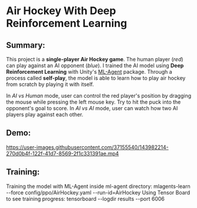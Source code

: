 # Air Hockey With Deep Reinforcement Learning

## Summary:
This project is a **single-player Air Hockey game**. The human player (*red*) can play against an AI opponent (*blue*). I trained the AI model using **Deep Reinforcement Learning** with Unity's [ML-Agent](https://github.com/Unity-Technologies/ml-agents/blob/release_18_docs/docs/Readme.md) package. Through a process called **self-play**, the model is able to learn how to play air hockey from scratch by playing it with itself. 

In *AI vs Human* mode, user can control the red player's position by dragging the mouse while pressing the left mouse key. Try to hit the puck into the opponent's goal to score. In *AI vs AI* mode, user can watch how two AI players play against each other. 

## Demo:
https://user-images.githubusercontent.com/37155540/143982214-270d0b4f-122f-41d7-8569-2f1c331391ae.mp4

## Training:
Training the model with ML-Agent inside ml-agent directory: mlagents-learn --force config/ppo/AirHockey.yaml --run-id=AirHockey
Using Tensor Board to see training progress: tensorboard --logdir results --port 6006 
